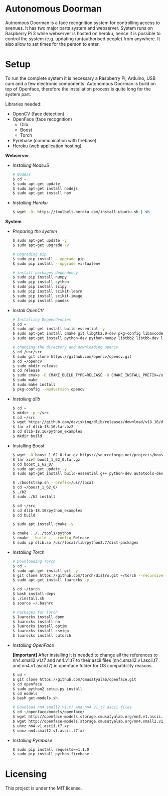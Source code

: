 # Autonomous Doorman

Autnomous Doorman is a face recognition system for controlling access to avenues. It has two major parts system and webserver. System runs on Raspberry Pi 3 while webserver is hosted on heroku, hence it is possible to control the system (e.g. updating (un)authorised people) from anywhere. It also allow to set times for the person to enter.

# Setup

To run the complete system it is necessary a Raspberry Pi, Arduino, USB cam and a few electronic components.
Autonomous Doorman is build on top of Openface, therefore the installation process is quite long for the system part.

Libraries needed:
    
- OpenCV    (face detection)
- OpenFace  (face recognition)
    - Dlib
    - Boost
    - Torch
- Pyrebase  (communication with firebase)
- Heroku    (web application hosting)

**Webserver**

- *Installing NodeJS*
    ```sh
    # NodeJs
    $ cd ~
    $ sudo apt-get update
    $ sudo apt-get install nodejs
    $ sudo apt-get install npm
    ```

- *Installing Heroku*
    ```sh
    $ wget -O- https://toolbelt.heroku.com/install-ubuntu.sh | sh
    ```
**System**
    
- *Preparing the system*
    ```sh
    $ sudo apt-get update -y
    $ sudo apt-get upgrade -y
    
    # Upgrading pip
    $ sudo pip install --upgrade pip 
    $ sudo pip install --upgrade virtualenv 
    
    # install packages dependency
    $ sudo pip install numpy
    $ sudo pip install cython
    $ sudo pip install scipy
    $ sudo pip install scikit-learn
    $ sudo pip install scikit-image
    $ sudo pip install pandas
    ```

- *Install OpenCV*
    ```sh
    # Installing Deppendencies
    $ cd ~
    $ sudo apt-get install build-essential -y
    $ sudo apt-get install cmake git libgtk2.0-dev pkg-config libavcodec-dev libavformat-dev libswscale-dev -y
    $ sudo apt-get install python-dev python-numpy libtbb2 libtbb-dev libjpeg-dev libpng-dev libtiff-dev libjasper-dev libdc1394-22-dev -y
    
    # changing the directory and downloading opencv
    $ cd /usr/src
    $ sudo git clone https://github.com/opencv/opencv.git
    $ cd ~/opencv
    $ sudo mkdir release
    $ cd release
    $ sudo cmake -D CMAKE_BUILD_TYPE=RELEASE -D CMAKE_INSTALL_PREFIX=/usr/local ..
    $ sudo make
    $ sudo make install
    $ pkg-config --modversion opencv
    ```

- *Installing dlib*
    ```sh
    $ cd ~
    $ mkdir -p ~/src
    $ cd ~/src
    $ wget https://github.com/davisking/dlib/releases/download/v18.16/dlib-18.16.tar.bz2
    $ tar xf dlib-18.16.tar.bz2
    $ cd dlib-18.16/python_examples
    $ mkdir build
    ```
- Installing Boost
    ```sh
    $ wget -O boost_1_62_0.tar.gz https://sourceforge.net/projects/boost/files/boost/1.62.0/boost_1_62_0.tar.gz/download
    $ tar xzvf boost_1_62_0.tar.gz
    $ cd boost_1_62_0/
    $ sudo apt-get update -y
    $ sudo apt-get install build-essential g++ python-dev autotools-dev libicu-dev build-essential libbz2-dev libboost-all-dev -y
    
    $ ./bootstrap.sh --prefix=/usr/local
    $ cd ~/boost_1_62_0/
    $ ./b2
    $ sudo ./b2 install
    
    $ cd ~/src
    $ cd dlib-18.16/python_examples
    $ cd build
    
    $ sudo apt install cmake -y
    
    $ cmake ../../tools/python
    $ cmake --build . --config Release
    $ sudo cp dlib.so /usr/local/lib/python2.7/dist-packages
    ```

- *Installing Torch*
    ```sh
    # Downloading Torch
    $ cd ~
    $ sudo apt-get install git -y
    $ git clone https://github.com/torch/distro.git ~/torch --recursive
    $ sudo apt-get install luarocks -y
    
    $ cd ~/torch
    $ bash install-deps
    $ ./install.sh
    $ source ~/.bashrc
    
    # Packages for Torch
    $ luarocks install dpnn 
    $ luarocks install nn
    $ luarocks install optim
    $ luarocks install csvigo
    $ luarocks install cutorch
    ```
    
- *Installing OpenFace*
    
    **[Important]** After installing it is needed to change all the references to nn4.small2.v1.t7 and nn4.v1.t7 to their ascii files (nn4.small2.v1.ascii.t7 and nn4.v1.ascii.t7) in openface folder for OS compatibility reasons.
    ```sh
    $ cd ~
    $ git clone https://github.com/cmusatyalab/openface.git
    $ cd openface
    $ sudo python2 setup.py install
    $ cd models
    $ bash get-models.sh
    
    # Download nn4.small2.v1.t7 and nn4.v1.t7 ascii files
    $ cd ~/openface/models/openface/
    $ wget http://openface-models.storage.cmusatyalab.org/nn4.v1.ascii.t7.xz
    $ wget http://openface-models.storage.cmusatyalab.org/nn4.small2.v1.ascii.t7.xz
    $ unxz nn4.v1.ascii.t7.xz
    $ unxz nn4.small2.v1.ascii.t7.xz
    ```

- *Installing Pyrebase*
    ```sh
    $ sudo pip install requests==1.1.0
    $ sudo pip install python-firebase
    ```

# Licensing
This project is under the MIT license.

    
    


